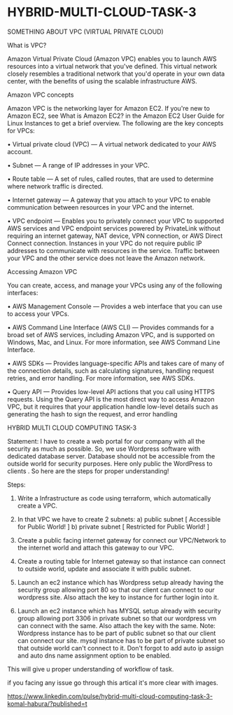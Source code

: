# HYBRID-MULTI-CLOUD-TASK-3

SOMETHING ABOUT VPC (VIRTUAL PRIVATE CLOUD)

What is VPC?

Amazon Virtual Private Cloud (Amazon VPC) enables you to launch AWS resources into a virtual network that you've defined. This virtual network closely resembles a traditional network that you'd operate in your own data center, with the benefits of using the scalable infrastructure AWS.

Amazon VPC concepts

Amazon VPC is the networking layer for Amazon EC2. If you're new to Amazon EC2, see What is Amazon EC2? in the Amazon EC2 User Guide for Linux Instances to get a brief overview.
The following are the key concepts for VPCs:

•	Virtual private cloud (VPC) — A virtual network dedicated to your AWS account.

•	Subnet — A range of IP addresses in your VPC.

•	Route table — A set of rules, called routes, that are used to determine where network traffic is directed.

•	Internet gateway — A gateway that you attach to your VPC to enable communication between resources in your VPC and the internet.

•	VPC endpoint — Enables you to privately connect your VPC to supported AWS services and VPC endpoint services powered by PrivateLink without requiring an internet gateway, NAT device, VPN connection, or AWS Direct Connect connection. Instances in your VPC do not require public IP addresses to communicate with resources in the service. Traffic between your VPC and the other service does not leave the Amazon network.


Accessing Amazon VPC


You can create, access, and manage your VPCs using any of the following interfaces:

•	AWS Management Console — Provides a web interface that you can use to access your VPCs.

•	AWS Command Line Interface (AWS CLI) — Provides commands for a broad set of AWS services, including Amazon VPC, and is supported on Windows, Mac, and Linux. For more information, see AWS Command Line Interface.

•	AWS SDKs — Provides language-specific APIs and takes care of many of the connection details, such as calculating signatures, handling request retries, and error handling. For more information, see AWS SDKs.

•	Query API — Provides low-level API actions that you call using HTTPS requests. Using the Query API is the most direct way to access Amazon VPC, but it requires that your application handle low-level details such as generating the hash to sign the request, and error handling



HYBRID MULTI CLOUD COMPUTING TASK-3


Statement: I  have to create a web portal for our company with all the security as much as possible.
So, we use Wordpress software with dedicated database server.
Database should not be accessible from the outside world for security purposes.
Here only public  the WordPress to clients .
So here are the steps for proper understanding!

Steps:

1) Write a Infrastructure as code using terraform, which automatically create a VPC.

2) In that VPC we have to create 2 subnets:
    a)  public  subnet [ Accessible for Public World! ] 
    b)  private subnet [ Restricted for Public World! ]
3) Create a public facing internet gateway for connect our VPC/Network to the internet world and attach this gateway to our VPC.
4) Create  a routing table for Internet gateway so that instance can connect to outside world, update and associate it with public subnet. 
5) Launch an ec2 instance which has Wordpress setup already having the security group allowing  port 80 so that our client can connect to our wordpress site.
Also attach the key to instance for further login into it.
6) Launch an ec2 instance which has MYSQL setup already with security group allowing  port 3306 in private subnet so that our wordpress vm can connect with the same.
Also attach the key with the same.
Note: Wordpress instance has to be part of public subnet so that our client can connect our site. 
mysql instance has to be part of private  subnet so that outside world can't connect to it.
Don't forgot to add auto ip assign and auto dns name assignment option to be enabled.

This will give u proper understanding of workflow of task.

if you facing any issue go through this artical it's more clear with images.

https://www.linkedin.com/pulse/hybrid-multi-cloud-computing-task-3-komal-habura/?published=t
